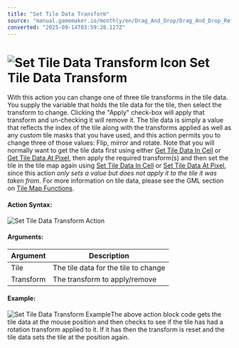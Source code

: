 ```yaml
---
title: "Set Tile Data Transform"
source: "manual.gamemaker.io/monthly/en/Drag_And_Drop/Drag_And_Drop_Reference/Tiles/Set_Tile_Data_Transform.htm"
converted: "2025-09-14T03:59:28.127Z"
---
```


# ![Set Tile Data Transform Icon](../../../assets/Images/Scripting_Reference/Drag_And_Drop/Reference/Tiles/i_Tiles_Set_Tile_Data_Transform.png) Set Tile Data Transform

With this action you can change one of three tile transforms in the tile data. You supply the variable that holds the tile data for the tile, then select the transform to change. Clicking the "Apply" check-box will apply that transform and un-checking it will remove it. The tile data is simply a value that reflects the index of the tile along with the transforms applied as well as any custom tile masks that you have used, and this action permits you to change three of those values: Flip, mirror and rotate. Note that you will normally want to get the tile data first using either [Get Tile Data In Cell](Get_Tile_Data_In_Cell.md) or [Get Tile Data At Pixel](Get_Tile_Data_At_Pixel.md), then apply the required transform(s) and then set the tile in the tile map again using [Set Tile Data In Cell](Set_Tile_Data_In_Cell.md) or [Set Tile Data At Pixel](Set_Tile_Data_At_Pixel.md), since this action _only sets a value but does not apply it to the tile it was taken from_. For more information on tile data, please see the GML section on [Tile Map Functions](../../../GameMaker_Language/GML_Reference/Asset_Management/Rooms/Tile_Map_Layers/Tile_Map_Layers.md).

#### Action Syntax:

![Set Tile Data Transform Action](../../../assets/Images/Scripting_Reference/Drag_And_Drop/Reference/Tiles/a_Tiles_Set_Tile_Data_Transform.png)

#### Arguments:

| Argument | Description |
| --- | --- |
| Tile | The tile data for the tile to change |
| Transform | The transform to apply/remove |

#### Example:

![Set Tile Data Transform Example](../../../assets/Images/Scripting_Reference/Drag_And_Drop/Reference/Tiles/e_Tiles_Set_Tile_Data_Transform.png)The above action block code gets the tile data at the mouse position and then checks to see if the tile has had a rotation transform applied to it. If it has then the transform is reset and the tile data sets the tile at the position again.